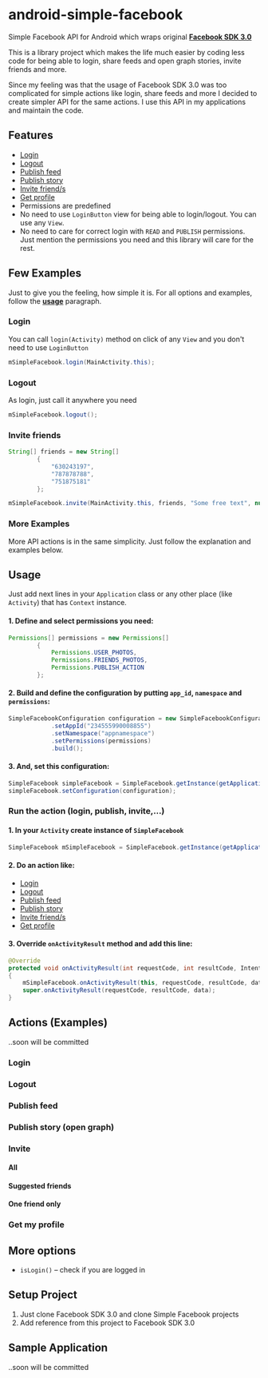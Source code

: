 android-simple-facebook
=======================

Simple Facebook API for Android which wraps original [**Facebook SDK 3.0**](https://github.com/facebook/facebook-android-sdk)

This is a library project which makes the life much easier by coding less code for being able to login, share feeds and open graph stories, invite friends and more. 

Since my feeling was that the usage of Facebook SDK 3.0 was too complicated for simple actions like login, share feeds and more I decided to create simpler API for the same actions. I use this API in my applications and maintain the code.

## Features
* [Login](https://github.com/sromku/android-simple-facebook/edit/master/README.md#login-1)
* [Logout](https://github.com/sromku/android-simple-facebook/edit/master/README.md#logout-1)
* [Publish feed](https://github.com/sromku/android-simple-facebook/edit/master/README.md#publish-feed)
* [Publish story](https://github.com/sromku/android-simple-facebook/edit/master/README.md#publish-story-open-graph)
* [Invite friend/s](https://github.com/sromku/android-simple-facebook/edit/master/README.md#invite)
* [Get profile](https://github.com/sromku/android-simple-facebook/edit/master/README.md#get-my-profile)
* Permissions are predefined
* No need to use `LoginButton` view for being able to login/logout. You can use any `View`.
* No need to care for correct login with `READ` and `PUBLISH` permissions. Just mention the permissions you need and this library will care for the rest.

## Few Examples
Just to give you the feeling, how simple it is. For all options and examples, follow the [**usage**](https://github.com/sromku/android-simple-facebook/edit/master/README.md#usage) paragraph.

### Login
You can call `login(Activity)` method on click of any `View` and you don't need to use `LoginButton`

``` java
mSimpleFacebook.login(MainActivity.this);
```

### Logout

As login, just call it anywhere you need
``` java
mSimpleFacebook.logout();
```

### Invite friends

``` java
String[] friends = new String[]
		{
			"630243197",
			"787878788",
			"751875181"
		};

mSimpleFacebook.invite(MainActivity.this, friends, "Some free text", null);
```

### More Examples
More API actions is in the same simplicity. Just follow the explanation and examples below.

## Usage

Just add next lines in your `Application` class or any other place (like `Activity`) that has `Context` instance.

#### 1.	Define and select permissions you need:

``` java
Permissions[] permissions = new Permissions[]
		{
			Permissions.USER_PHOTOS,
			Permissions.FRIENDS_PHOTOS,
			Permissions.PUBLISH_ACTION
		};
``` 

#### 2.	Build and define the configuration by putting `app_id`, `namespace` and `permissions`:

``` java
SimpleFacebookConfiguration configuration = new SimpleFacebookConfiguration.Builder()
			.setAppId("234555990008855")
			.setNamespace("appnamespace")
			.setPermissions(permissions)
			.build();
``` 	

#### 3.	And, set this configuration: 

``` java
SimpleFacebook simpleFacebook = SimpleFacebook.getInstance(getApplicationContext());
simpleFacebook.setConfiguration(configuration);
``` 

### Run the action (login, publish, invite,…)

#### 1.	In your `Activity` create instance of `SimpleFacebook`

``` java
SimpleFacebook mSimpleFacebook = SimpleFacebook.getInstance(getApplicationContext());
```
#### 2.	Do an action like:
* [Login](https://github.com/sromku/android-simple-facebook/edit/master/README.md#login-1)
* [Logout](https://github.com/sromku/android-simple-facebook/edit/master/README.md#logout-1)
* [Publish feed](https://github.com/sromku/android-simple-facebook/edit/master/README.md#publish-feed)
* [Publish story](https://github.com/sromku/android-simple-facebook/edit/master/README.md#publish-story-open-graph)
* [Invite friend/s](https://github.com/sromku/android-simple-facebook/edit/master/README.md#invite)
* [Get profile](https://github.com/sromku/android-simple-facebook/edit/master/README.md#get-my-profile)

#### 3.	Override `onActivityResult` method and add this line:
``` java
@Override
protected void onActivityResult(int requestCode, int resultCode, Intent data)
{
	mSimpleFacebook.onActivityResult(this, requestCode, resultCode, data); 
	super.onActivityResult(requestCode, resultCode, data);
} 
```

## Actions (Examples)
..soon will be committed

### Login

### Logout

### Publish feed

### Publish story (open graph)

### Invite

#### All
#### Suggested friends
#### One friend only

### Get my profile

## More options

* `isLogin()` – check if you are logged in

## Setup Project
1. Just clone Facebook SDK 3.0 and clone Simple Facebook projects
2. Add reference from this project to Facebook SDK 3.0

## Sample Application
..soon will be committed
